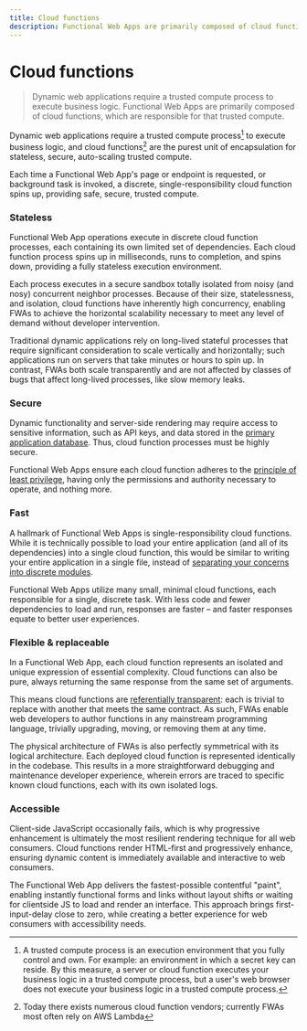 ```yaml
---
title: Cloud functions
description: Functional Web Apps are primarily composed of cloud functions, which are responsible for executing business logic.
---
```

# Cloud functions

> Dynamic web applications require a trusted compute process to execute business logic. Functional Web Apps are primarily composed of cloud functions, which are responsible for that trusted compute.

Dynamic web applications require a trusted compute process[^1] to execute business logic, and cloud functions[^2] are the purest unit of encapsulation for stateless, secure, auto-scaling trusted compute.

Each time a Functional Web App's page or endpoint is requested, or background task is invoked, a discrete, single-responsibility cloud function spins up, providing safe, secure, trusted compute.


### Stateless

Functional Web App operations execute in discrete cloud function processes, each containing its own limited set of dependencies. Each cloud function process spins up in milliseconds, runs to completion, and spins down, providing a fully stateless execution environment.

Each process executes in a secure sandbox totally isolated from noisy (and nosy) concurrent neighbor processes. Because of their size, statelessness, and isolation, cloud functions have inherently high concurrency, enabling FWAs to achieve the horizontal scalability necessary to meet any level of demand without developer intervention.

Traditional dynamic applications rely on long-lived stateful processes that require significant consideration to scale vertically and horizontally; such applications run on servers that take minutes or hours to spin up. In contrast, FWAs both scale transparently and are not affected by classes of bugs that affect long-lived processes, like slow memory leaks.


### Secure

Dynamic functionality and server-side rendering may require access to sensitive information, such as API keys, and data stored in the [primary application database](/managed-database). Thus, cloud function processes must be highly secure.

Functional Web Apps ensure each cloud function adheres to the [principle of least privilege](https://en.wikipedia.org/wiki/Principle_of_least_privilege), having only the permissions and authority necessary to operate, and nothing more.


### Fast

A hallmark of Functional Web Apps is single-responsibility cloud functions. While it is technically possible to load your entire application (and all of its dependencies) into a single cloud function, this would be similar to writing your entire application in a single file, instead of [separating your concerns into discrete modules](https://en.wikipedia.org/wiki/Modular_programming).

Functional Web Apps utilize many small, minimal cloud functions, each responsible for a single, discrete task. With less code and fewer dependencies to load and run, responses are faster – and faster responses equate to better user experiences.


### Flexible & replaceable

In a Functional Web App, each cloud function represents an isolated and unique expression of essential complexity. Cloud functions can also be pure, always returning the same response from the same set of arguments.

This means cloud functions are [referentially transparent](https://en.wikipedia.org/wiki/Referential_transparency): each is trivial to replace with another that meets the same contract. As such, FWAs enable web developers to author functions in any mainstream programming language, trivially upgrading, moving, or removing them at any time.

The physical architecture of FWAs is also perfectly symmetrical with its logical architecture. Each deployed cloud function is represented identically in the codebase. This results in a more straightforward debugging and maintenance developer experience, wherein errors are traced to specific known cloud functions, each with its own isolated logs.


### Accessible

Client-side JavaScript occasionally fails, which is why progressive enhancement is ultimately the most resilient rendering technique for all web consumers. Cloud functions render HTML-first and progressively enhance, ensuring dynamic content is immediately available and interactive to web consumers.

The Functional Web App delivers the fastest-possible contentful "paint", enabling instantly functional forms and links without layout shifts or waiting for clientside JS to load and render an interface. This approach brings first-input-delay close to zero, while creating a better experience for web consumers with accessibility needs.


[^1]: A trusted compute process is an execution environment that you fully control and own. For example: an environment in which a secret key can reside. By this measure, a server or cloud function executes your business logic in a trusted compute process, but a user's web browser does not execute your business logic in a trusted compute process.
[^2]: Today there exists numerous cloud function vendors; currently FWAs most often rely on AWS Lambda

